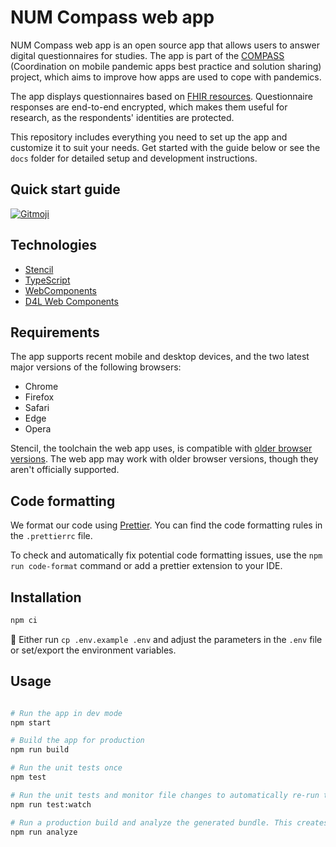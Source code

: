 # NUM Compass web app

NUM Compass web app is an open source app that allows users to answer digital questionnaires for studies. The app is part of the [COMPASS](https://num-compass.science/en/compass/profile/) (Coordination on mobile pandemic apps best practice and solution sharing) project, which aims to improve how apps are used to cope with pandemics.

The app displays questionnaires based on [FHIR resources](https://www.hl7.org/fhir/questionnaire.html). Questionnaire responses are end-to-end encrypted, which makes them useful for research, as the respondents' identities are protected.

This repository includes everything you need to set up the app and customize it to suit your needs. Get started with the guide below or see the `docs` folder for detailed setup and development instructions.

## Quick start guide

<p>
  <a href="https://gitmoji.dev">
    <img src="https://img.shields.io/badge/gitmoji-%20😜%20😍-FFDD67.svg?style=flat-square" alt="Gitmoji">
  </a>
</p>

## Technologies

- [Stencil](https://stenciljs.com/)
- [TypeScript](https://www.typescriptlang.org/)
- [WebComponents](https://www.webcomponents.org/)
- [D4L Web Components](https://github.com/gesundheitscloud/hc-ui-storybook#readme)

## Requirements

The app supports recent mobile and desktop devices, and the two latest major versions of the following browsers:

- Chrome
- Firefox
- Safari
- Edge
- Opera

Stencil, the toolchain the web app uses, is compatible with [older browser versions](https://stenciljs.com/docs/browser-support). The web app may work with older browser versions, though they aren't officially supported.

## Code formatting

We format our code using [Prettier](https://prettier.io/). You can find the code formatting rules in the `.prettierrc` file.

To check and automatically fix potential code formatting issues, use the `npm run code-format` command or add a prettier extension to your IDE.

## Installation

```sh
npm ci
```

🔧 Either run `cp .env.example .env` and adjust the parameters in the `.env` file or set/export the environment variables.

## Usage

```sh

# Run the app in dev mode
npm start

# Build the app for production
npm run build

# Run the unit tests once
npm test

# Run the unit tests and monitor file changes to automatically re-run the tests during development
npm run test:watch

# Run a production build and analyze the generated bundle. This creates a stats.html file in the root directory.
npm run analyze
```
